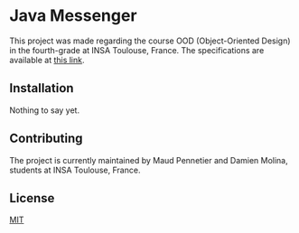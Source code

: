 # Java Messenger

This project was made regarding the course OOD (Object-Oriented Design) in the fourth-grade at INSA Toulouse, France. The specifications are available at [this link](docs/specifications.pdf). 


## Installation

Nothing to say yet.


## Contributing
The project is currently maintained by Maud Pennetier and Damien Molina, students at INSA Toulouse, France.

## License
[MIT](https://choosealicense.com/licenses/mit/)